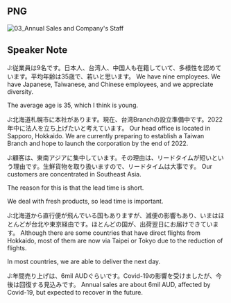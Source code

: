 ## PNG
![03_Annual Sales and Company's Staff](https://user-images.githubusercontent.com/58035269/151586620-265c727c-b158-4612-a222-fbf7369b4586.png)

## Speaker Note
J:従業員は9名です。日本人、台湾人、中国人も在籍していて、多様性を認めています。平均年齢は35歳で、若いと思います。
We have nine employees. We have Japanese, Taiwanese, and Chinese employees, and we appreciate diversity. 

The average age is 35, which I think is young.

J:北海道札幌市に本社があります。現在、台湾Branchの設立準備中です。2022年中に法人を立ち上げたいと考えています。
Our head office is located in Sapporo, Hokkaido. We are currently preparing to establish a Taiwan Branch and hope to launch the corporation by the end of 2022.

J:顧客は、東南アジアに集中しています。その理由は、リードタイムが短いという理由です。生鮮貨物を取り扱いますので、リードタイムは大事です。
Our customers are concentrated in Southeast Asia. 

The reason for this is that the lead time is short. 

We deal with fresh products, so lead time is important.

J:北海道から直行便が飛んでいる国もありますが、減便の影響もあり、いまはほとんどが台北や東京経由です。ほとんどの国が、出荷翌日にお届けできています。
Although there are some countries that have direct flights from Hokkaido, most of them are now via Taipei or Tokyo due to the reduction of flights. 

In most countries, we are able to deliver the next day.

J:年間売り上げは、6mil AUDぐらいです。Covid-19の影響を受けましたが、今後は回復する見込みです。
Annual sales are about 6mil AUD, affected by Covid-19, but expected to recover in the future.
